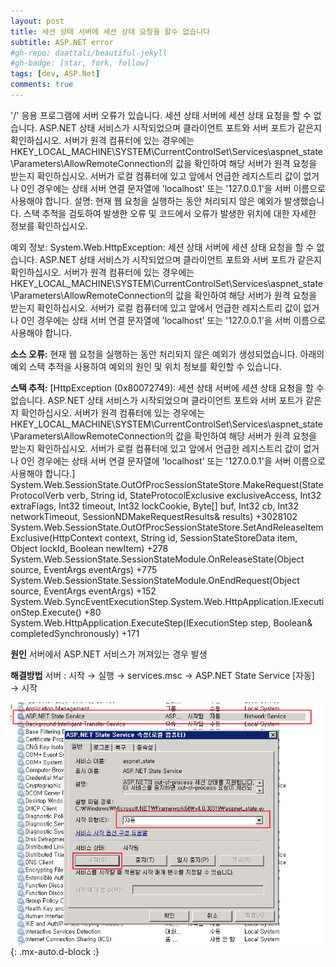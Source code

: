 ```yaml
---
layout: post
title: 세션 상태 서버에 세션 상태 요청을 할수 없습니다
subtitle: ASP.NET error
#gh-repo: daattali/beautiful-jekyll
#gh-badge: [star, fork, follow]
tags: [dev, ASP.Net]
comments: true
---
```


'/' 응용 프로그램에 서버 오류가 있습니다.
세션 상태 서버에 세션 상태 요청을 할 수 없습니다. ASP.NET 상태 서비스가 시작되었으며 클라이언트 포트와 서버 포트가 같은지 확인하십시오. 서버가 원격 컴퓨터에 있는 경우에는 HKEY_LOCAL_MACHINE\SYSTEM\CurrentControlSet\Services\aspnet_state\Parameters\AllowRemoteConnection의 값을 확인하여 해당 서버가 원격 요청을 받는지 확인하십시오. 서버가 로컬 컴퓨터에 있고 앞에서 언급한 레지스트리 값이 없거나 0인 경우에는 상태 서버 연결 문자열에 'localhost' 또는 '127.0.0.1'을 서버 이름으로 사용해야 합니다.
설명: 현재 웹 요청을 실행하는 동안 처리되지 않은 예외가 발생했습니다. 스택 추적을 검토하여 발생한 오류 및 코드에서 오류가 발생한 위치에 대한 자세한 정보를 확인하십시오.

예외 정보: System.Web.HttpException: 세션 상태 서버에 세션 상태 요청을 할 수 없습니다. ASP.NET 상태 서비스가 시작되었으며 클라이언트 포트와 서버 포트가 같은지 확인하십시오. 서버가 원격 컴퓨터에 있는 경우에는 HKEY_LOCAL_MACHINE\SYSTEM\CurrentControlSet\Services\aspnet_state\Parameters\AllowRemoteConnection의 값을 확인하여 해당 서버가 원격 요청을 받는지 확인하십시오. 서버가 로컬 컴퓨터에 있고 앞에서 언급한 레지스트리 값이 없거나 0인 경우에는 상태 서버 연결 문자열에 'localhost' 또는 '127.0.0.1'을 서버 이름으로 사용해야 합니다.

**소스 오류:**
현재 웹 요청을 실행하는 동안 처리되지 않은 예외가 생성되었습니다. 아래의 예외 스택 추적을 사용하여 예외의 원인 및 위치 정보를 확인할 수 있습니다.

**스택 추적:**
[HttpException (0x80072749): 세션 상태 서버에 세션 상태 요청을 할 수 없습니다. ASP.NET 상태 서비스가 시작되었으며 클라이언트 포트와 서버 포트가 같은지 확인하십시오. 서버가 원격 컴퓨터에 있는 경우에는 HKEY_LOCAL_MACHINE\SYSTEM\CurrentControlSet\Services\aspnet_state\Parameters\AllowRemoteConnection의 값을 확인하여 해당 서버가 원격 요청을 받는지 확인하십시오. 서버가 로컬 컴퓨터에 있고 앞에서 언급한 레지스트리 값이 없거나 0인 경우에는 상태 서버 연결 문자열에 'localhost' 또는 '127.0.0.1'을 서버 이름으로 사용해야 합니다.]
System.Web.SessionState.OutOfProcSessionStateStore.MakeRequest(StateProtocolVerb verb, String id, StateProtocolExclusive exclusiveAccess, Int32 extraFlags, Int32 timeout, Int32 lockCookie, Byte[] buf, Int32 cb, Int32 networkTimeout, SessionNDMakeRequestResults& results) +3028102
System.Web.SessionState.OutOfProcSessionStateStore.SetAndReleaseItemExclusive(HttpContext context, String id, SessionStateStoreData item, Object lockId, Boolean newItem) +278
System.Web.SessionState.SessionStateModule.OnReleaseState(Object source, EventArgs eventArgs) +775
System.Web.SessionState.SessionStateModule.OnEndRequest(Object source, EventArgs eventArgs) +152
System.Web.SyncEventExecutionStep.System.Web.HttpApplication.IExecutionStep.Execute() +80
System.Web.HttpApplication.ExecuteStep(IExecutionStep step, Boolean& completedSynchronously) +171

**원인**
서버에서 ASP.NET 서비스가 꺼져있는 경우 발생

**해결방법**
서버 : 시작 → 실행 → services.msc → ASP.NET State Service [자동] → 시작

![error](/assets/img/post/error1.png){: .mx-auto.d-block :}
